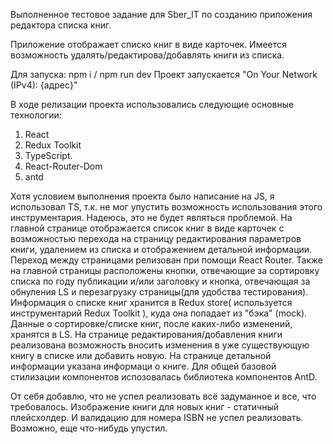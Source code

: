 Выполненное тестовое задание для Sber_IT по созданию приложения редактора списка книг.

Приложение отображает списко книг в виде карточек. Имеется возможность удалять/редактирова/добавлять книги из списка.

Для запуска: npm i / npm run dev
Проект запускается "On Your Network (IPv4): {адрес}"

В ходе релизации проекта использовались следующие основные технологии:

1. React
2. Redux Toolkit
3. TypeScript.
4. React-Router-Dom
5. antd

Хотя условием выполнения проекта было написание на JS, я использовал TS, т.к. не мог упустить возможность использования этого инструментария. Надеюсь, это не будет являться проблемой.
На главной странице отображается список книг в виде карточек с возможностью перехода на страницу редактирования параметров книги, удалением из списка и отображением детальной информации.
Переход между страницами релизован при помощи React Router. Также на главной страницы расположены кнопки, отвечающие за сортировку списка по году публикации и/или заголовку и кнопка, отвечающая за обнуления LS и перезагрузку страницы(для удобства тестирования). Информация о списке книг хранится в Redux store( используется инструментарий Redux Toolkit ), куда она попадает из "бэка" (mock). Данные о сортировке/списке книг, после каких-либо изменений, хранятся в LS. На странице редактирования/добавления книги реализована возможность вносить изменения в уже существующую книгу в списке или добавить новую. На странице детальной информации указана информаци о книге. Для общей базовой стилизации компонентов испозовалась библиотека компонентов AntD.

От себя добавлю, что не успел реализовать всё задуманное и все, что требовалось. Изображение книги для новых книг - статичный плейсхолдер. И валидацию для номера ISBN не успел реализовать. Возможно, еще что-нибудь упустил.
